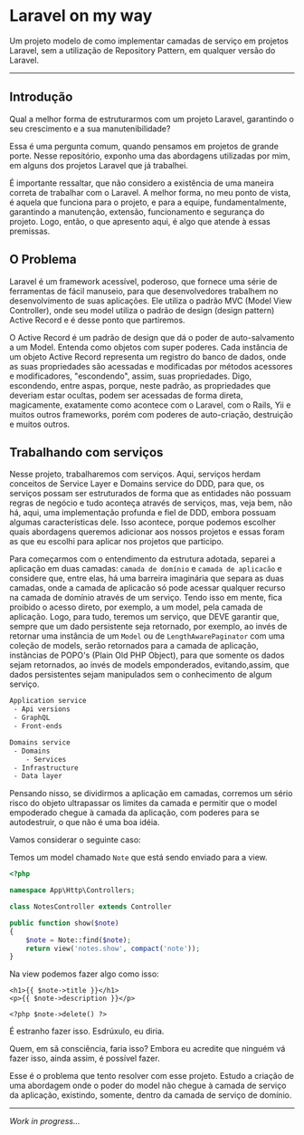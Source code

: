 # Laravel on my way

Um projeto modelo de como implementar camadas de serviço em projetos Laravel, sem a utilização de Repository Pattern, 
em qualquer versão do Laravel.

---

## Introdução

Qual a melhor forma de estruturarmos com um projeto Laravel, garantindo o seu crescimento e a sua manutenibilidade?

Essa é uma pergunta comum, quando pensamos em projetos de grande porte. Nesse repositório, exponho uma das abordagens utilizadas 
por mim, em alguns dos projetos Laravel que já trabalhei. 

É importante ressaltar, que não considero a existência de uma maneira correta de trabalhar com o Laravel. A melhor forma, no meu ponto de vista,
é aquela que funciona para o projeto, e para a equipe, fundamentalmente, garantindo a manutenção, extensão, funcionamento e 
segurança do projeto. Logo, então, o que apresento aqui, é algo que atende à essas premissas. 

## O Problema

Laravel é um framework acessível, poderoso, que fornece uma série de ferramentas de fácil manuseio, para que desenvolvedores 
trabalhem no desenvolvimento de suas aplicações. Ele utiliza o padrão MVC (Model View Controller), onde seu model utiliza o 
padrão de design (design pattern) Active Record e é desse ponto que partiremos.

O Active Record é um padrão de design que dá o poder de auto-salvamento a um Model. Entenda como objetos com super poderes.
Cada instância de um objeto Active Record representa um registro do banco de dados, onde as suas propriedades são acessadas 
e modificadas por métodos acessores e modificadores, "escondendo", assim, suas propriedades. Digo, escondendo, entre aspas, 
porque, neste padrão, as propriedades que deveriam estar ocultas, podem ser acessadas de forma direta, magicamente, 
exatamente como acontece com o Laravel, com o Rails, Yii e muitos outros frameworks, porém com poderes de auto-criação, 
destruição e muitos outros.

## Trabalhando com serviços

Nesse projeto, trabalharemos com serviços. Aqui, serviços herdam conceitos de Service Layer e Domains service do DDD, para que, os serviços
possam ser estruturados de forma que as entidades não possuam regras de negócio e tudo aconteça através de serviços, mas, veja bem, 
não há, aqui, uma implementação profunda e fiel de DDD, embora possuam algumas características dele. Isso acontece, porque podemos escolher
quais abordagens queremos adicionar aos nossos projetos e essas foram as que eu escolhi para aplicar nos projetos que participo.

Para começarmos com o entendimento da estrutura adotada, separei a aplicação em duas camadas: `camada de domínio` e `camada de aplicacão` e 
considere que, entre elas, há uma barreira imaginária que separa as duas camadas, onde a camada de aplicacão só pode acessar qualquer recurso
na camada de domínio através de um serviço. Tendo isso em mente, fica proibido o acesso direto, por exemplo, a um model, 
 pela camada de aplicação. Logo, para tudo, teremos um serviço, que DEVE garantir que, sempre que um dado persistente seja retornado, por exemplo, 
ao invés de retornar uma instância de um `Model` ou de `LengthAwarePaginator` com uma coleção de models, serão retornados para a camada de 
aplicação, instâncias de POPO's (Plain Old PHP Object), para que somente os dados sejam retornados, ao invés de models emponderados, 
evitando,assim, que dados persistentes sejam manipulados sem o conhecimento de algum serviço. 

```txt
Application service
 - Api versions
 - GraphQL
 - Front-ends

Domains service
 - Domains
    - Services
 - Infrastructure
 - Data layer
``` 

Pensando nisso, se dividirmos a aplicação em camadas, corremos um sério risco do objeto ultrapassar os limites da camada 
e permitir que o model empoderado chegue à camada da aplicação, com poderes para se autodestruir, o que não é uma boa idéia.

Vamos considerar o seguinte caso:

Temos um model chamado ```Note``` que está sendo enviado para a view.

```php
<?php

namespace App\Http\Controllers;

class NotesController extends Controller

public function show($note)
{
    $note = Note::find($note);
    return view('notes.show', compact('note'));
}
```

Na view podemos fazer algo como isso:

```blade
<h1>{{ $note->title }}</h1>
<p>{{ $note->description }}</p>

<?php $note->delete() ?>
```
É estranho fazer isso. Esdrúxulo, eu diria. 

Quem, em sã consciência, faria isso? Embora eu acredite que ninguém vá fazer isso, ainda assim, é possível fazer.

Esse é o problema que tento resolver com esse projeto. Estudo a criação de uma abordagem
onde o poder do model não chegue à camada de serviço da aplicação, existindo, somente, dentro da camada de serviço de domínio.

---
_Work in progress..._
